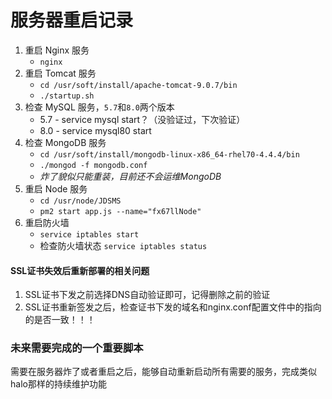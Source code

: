 # 服务器重启记录

1. 重启 Nginx 服务  
	+ `nginx`  
2. 重启 Tomcat 服务  
	+ `cd /usr/soft/install/apache-tomcat-9.0.7/bin`  
	+ `./startup.sh`  
3. 检查 MySQL 服务，`5.7`和`8.0`两个版本  
	+ 5.7 - service mysql start？（没验证过，下次验证）
	+ 8.0 - service mysql80 start
4. 检查 MongoDB 服务  
	+ `cd /usr/soft/install/mongodb-linux-x86_64-rhel70-4.4.4/bin`  
	+ `./mongod -f mongodb.conf`  
	+ *炸了貌似只能重装，目前还不会运维MongoDB*
5. 重启 Node 服务  
	+ `cd /usr/node/JDSMS`  
	+ `pm2 start app.js --name="fx67llNode"`  
6. 重启防火墙
	+ `service iptables start`  
	+ 检查防火墙状态 `service iptables status`  

#### SSL证书失效后重新部署的相关问题
1. SSL证书下发之前选择DNS自动验证即可，记得删除之前的验证
2. SSL证书重新签发之后，检查证书下发的域名和nginx.conf配置文件中的指向的是否一致！！！

### 未来需要完成的一个重要脚本
需要在服务器炸了或者重启之后，能够自动重新启动所有需要的服务，完成类似halo那样的持续维护功能